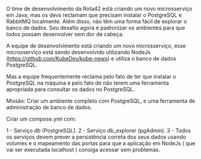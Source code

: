 O time de desenvolvimento da Rota42 está criando um novo microsserviço em Java, mas os devs reclamam que precisam instalar o PostgreSQL e RabbitMQ localmente. Além disso, não têm uma forma fácil de explorar o banco de dados. Seu desafio agora é padronizar os ambientes para que todos possam desenvolver sem dor de cabeça.

A equipe de desenvolvimento está criando um novo microsserviço, esse microsserviço está sendo desenvolvido utilizando NodeJs (https://github.com/KubeDev/kube-news) e utiliza o banco de dados PostgreSQL.

Mas a equipe frequentemente reclama pelo fato de ter que instalar o PostgreSQL na máquina e pelo fato de não terem uma ferramenta apropriada para consultar os dados no PostgreSQL.

Missão: Criar um ambiente completo com PostgreSQL, e uma ferramenta de administração de banco de dados.

Criar um compose.yml com:

1 - Serviço db (PostgreSQL).
2 - Serviço db_explorer (pgAdmin).
3 - Todos os serviços devem prever a persistência correta dos seus dados usando volumes e o mapeamento das portas para que a aplicação em NodeJs ( que vai ser executada localhost ) consiga acessar sem problemas.